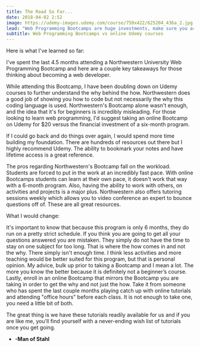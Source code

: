 ```yaml
---
title: The Road So Far... 
date: 2018-04-02 2:52
image: https://udemy-images.udemy.com/course/750x422/625204_436a_2.jpg
lead: "Web Programming Bootcamps are huge investments, make sure you are in the know before enrolling." 
subtitle: Web Programming Bootcamps vs online Udemy courses
---
```

Here is what I've learned so far:

I've spent the last 4.5 months attending a Northwestern University Web Programming Bootcamp and here are a couple key takeaways for those thinking about becoming a web developer. 

While attending this Bootcamp, I have been doubling down on Udemy courses to further understand the why behind the how.  Northwestern does a good job of showing you how to code but not necessarily the why this coding language is used.  Northwestern's Bootcamp alone wasn't enough, and the idea that it's for beginners is incredibly misleading.  For those looking to learn web programming, I'd suggest taking an online Bootcamp on Udemy for $20 versus the financial investment of a six-month program.  

If I could go back and do things over again, I would spend more time building my foundation. There are hundreds of resources out there but I highly recommend Udemy. The ability to bookmark your notes and have lifetime access is a great reference. 

The pros regarding Northwestern's Bootcamp fall on the workload.  Students are forced to put in the work at an incredibly fast pace. With online Bootcamps students can learn at their own pace, it doesn't work that way with a 6-month program. Also, having the ability to work with others, on activities and projects is a major plus. Northwestern also offers tutoring sessions weekly which allows you to video conference an expert to bounce questions off of. These are all great resources.   

What I would change:

It's important to know that because this program is only 6 months, they do run on a pretty strict schedule. If you think you are going to get all your questions answered you are mistaken. They simply do not have the time to stay on one subject for too long. That is where the how comes in and not the why. There simply isn't enough time. I think less activities and more teaching would be better suited for this program, but that is personal opinion. My advice, bulk up prior to taking a Bootcamp and I mean a lot. The more you know the better because it is definitely not a beginner’s course. Lastly, enroll in an online Bootcamp that mirrors the Bootcamp you are taking in order to get the why and not just the how.  Take it from someone who has spent the last couple months playing catch up with online tutorials and attending "office hours" before each class.  It is not enough to take one, you need a little bit of both. 

The great thing is we have these tutorials readily available for us and if you are like me, you'll find yourself with a never-ending wish list of tutorials once you get going.  

- **-Man of Stahl**         
 
    